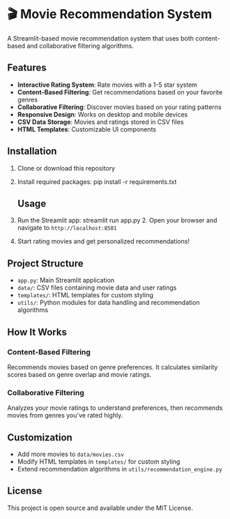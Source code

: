 # 🎬 Movie Recommendation System

A Streamlit-based movie recommendation system that uses both content-based and collaborative filtering algorithms.

## Features

- **Interactive Rating System**: Rate movies with a 1-5 star system
- **Content-Based Filtering**: Get recommendations based on your favorite genres
- **Collaborative Filtering**: Discover movies based on your rating patterns
- **Responsive Design**: Works on desktop and mobile devices
- **CSV Data Storage**: Movies and ratings stored in CSV files
- **HTML Templates**: Customizable UI components

## Installation

1. Clone or download this repository
2. Install required packages:
      pip install -r requirements.txt
   ## Usage

1. Run the Streamlit app:
      streamlit run app.py
   2. Open your browser and navigate to `http://localhost:8501`

3. Start rating movies and get personalized recommendations!

## Project Structure

- `app.py`: Main Streamlit application
- `data/`: CSV files containing movie data and user ratings
- `templates/`: HTML templates for custom styling
- `utils/`: Python modules for data handling and recommendation algorithms

## How It Works

### Content-Based Filtering
Recommends movies based on genre preferences. It calculates similarity scores based on genre overlap and movie ratings.

### Collaborative Filtering
Analyzes your movie ratings to understand preferences, then recommends movies from genres you've rated highly.

## Customization

- Add more movies to `data/movies.csv`
- Modify HTML templates in `templates/` for custom styling
- Extend recommendation algorithms in `utils/recommendation_engine.py`

## License

This project is open source and available under the MIT License.
